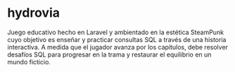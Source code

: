 # hydrovia
Juego educativo hecho en Laravel y ambientado en la estética SteamPunk cuyo objetivo es enseñar y practicar consultas SQL a través de una historia interactiva. A medida que el jugador avanza por los capítulos, debe resolver desafíos SQL para progresar en la trama y restaurar el equilibrio en un mundo ficticio.
